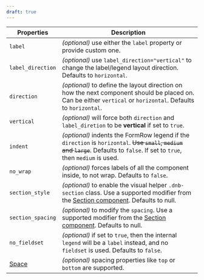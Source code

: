 ```yaml
---
draft: true
---
```


| Properties                                      | Description                                                                                                                                                                       |
| ----------------------------------------------- | --------------------------------------------------------------------------------------------------------------------------------------------------------------------------------- |
| `label`                                         | _(optional)_ use either the `label` property or provide custom one.                                                                                                               |
| `label_direction`                               | _(optional)_ use `label_direction="vertical"` to change the label/legend layout direction. Defaults to `horizontal`.                                                              |
| `direction`                                     | _(optional)_ to define the layout direction on how the next component should be placed on. Can be either `vertical` or `horizontal`. Defaults to `horizontal`.                    |
| `vertical`                                      | _(optional)_ will force both `direction` and `label_diretion` to be **vertical** if set to `true`.                                                                                |
| `indent`                                        | _(optional)_ indents the FormRow legend if the `direction` is `horizontal`. ~~Use `small`, `medium` and `large`~~. Defaults to `false`. If set to `true`, then `medium` is used.  |
| `no_wrap`                                       | _(optional)_ forces labels of all the component inside, to not wrap. Defaults to `false`.                                                                                         |
| `section_style`                                 | _(optional)_ to enable the visual helper `.dnb-section` class. Use a supported modifier from the [Section component](/uilib/components/section#tab-properties). Defaults to null. |
| `section_spacing`                               | _(optional)_ to modify the `spacing`. Use a supported modifier from the [Section component](/uilib/components/section#tab-properties). Defaults to null.                          |
| `no_fieldset`                                   | _(optional)_ if set to `true`, then the internal `legend` will be a `label` instead, and no `fieldset` is used. Defaults to `false`.                                              |
| [Space](/uilib/components/space#tab-properties) | _(optional)_ spacing properties like `top` or `bottom` are supported.                                                                                                             |

